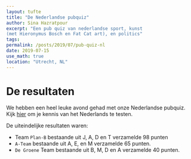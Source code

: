 ```yaml
---
layout: tufte
title: "De Nederlandse pubquiz"
author: Sina Hazratpour
excerpt: "Een pub quiz van nederlandse sport, kunst 
(met Hieronymus Bosch en Fat Cat art), en politics"
tags:
permalink: /posts/2019/07/pub-quiz-nl
date: 2019-07-15
use_math: true
location: "Utrecht, NL"
---
```


# De resultaten

We hebben een heel leuke avond gehad met onze Nederlandse pubquiz. Kijk [hier](/files/posts/2019/pub_quiz_nl.pdf) om je kennis van het Nederlands te testen.

De uiteindelijke resultaten waren:


* Team <code>Plan-B</code> bestaande uit J, A, D en T verzamelde 98 punten  
* <code>A-Team</code> bestaande uit A, E, en M verzamelde 65 punten.  
* <code>De Groene</code> Team bestaande uit B, M, D en A verzamelde 40 punten. 
   